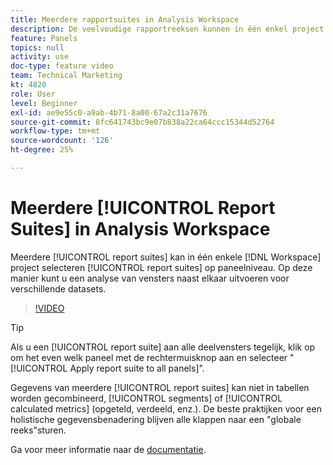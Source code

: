 ```yaml
---
title: Meerdere rapportsuites in Analysis Workspace
description: De veelvoudige rapportreeksen kunnen in één enkel project van de Werkruimte worden geanalyseerd door reeksen op het paneelniveau te selecteren. Op deze manier kunt u een analyse van vensters naast elkaar uitvoeren voor verschillende datasets.
feature: Panels
topics: null
activity: use
doc-type: feature video
team: Technical Marketing
kt: 4820
role: User
level: Beginner
exl-id: ae9e55c0-a9ab-4b71-8a00-67a2c31a7676
source-git-commit: 8fc641743bc9e07b838a22ca64ccc15344d52764
workflow-type: tm+mt
source-wordcount: '126'
ht-degree: 25%

---
```


# Meerdere [!UICONTROL Report Suites] in Analysis Workspace

Meerdere [!UICONTROL report suites] kan in één enkele [!DNL Workspace] project selecteren [!UICONTROL report suites] op paneelniveau. Op deze manier kunt u een analyse van vensters naast elkaar uitvoeren voor verschillende datasets.

>[!VIDEO](https://video.tv.adobe.com/v/32843/?quality=12&learn=on)

>[!TIP]
>
> Als u een [!UICONTROL report suite] aan alle deelvensters tegelijk, klik op om het even welk paneel met de rechtermuisknop aan en selecteer &quot;[!UICONTROL Apply report suite to all panels]&quot;.

Gegevens van meerdere [!UICONTROL report suites] kan niet in tabellen worden gecombineerd, [!UICONTROL segments] of [!UICONTROL calculated metrics] (opgeteld, verdeeld, enz.). De beste praktijken voor een holistische gegevensbenadering blijven alle klappen naar een &quot;globale reeks&quot;sturen.

Ga voor meer informatie naar de [documentatie](https://experienceleague.adobe.com/docs/analytics/analyze/analysis-workspace/build-workspace-project/multiple-report-suites.html?lang=nl-NL).
